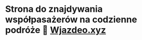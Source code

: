# Strona do znajdywania współpasażerów na codzienne podróże :car: [Wjazdeo.xyz](https://wjazdeo.xyz/)
